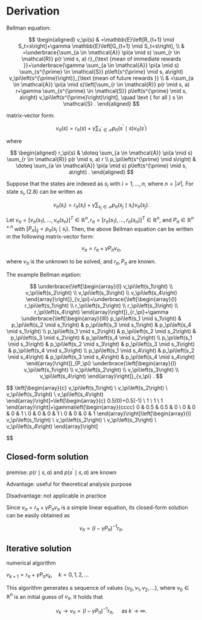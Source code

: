 ﻿# Derivation

Bellman equation:

$$
\begin{aligned}
v_\pi(s) & =\mathbb{E}\left[R_{t+1} \mid S_t=s\right]+\gamma \mathbb{E}\left[G_{t+1} \mid S_t=s\right], \\
& =\underbrace{\sum_{a \in \mathcal{A}} \pi(a \mid s) \sum_{r \in \mathcal{R}} p(r \mid s, a) r}_{\text {mean of immediate rewards }}+\underbrace{\gamma \sum_{a \in \mathcal{A}} \pi(a \mid s) \sum_{s^{\prime} \in \mathcal{S}} p\left(s^{\prime} \mid s, a\right) v_\pi\left(s^{\prime}\right)}_{\text {mean of future rewards }} \\
& =\sum_{a \in \mathcal{A}} \pi(a \mid s)\left[\sum_{r \in \mathcal{R}} p(r \mid s, a) r+\gamma \sum_{s^{\prime} \in \mathcal{S}} p\left(s^{\prime} \mid s, a\right) v_\pi\left(s^{\prime}\right)\right], \quad \text { for all } s \in \mathcal{S} .
\end{aligned}
$$

matrix-vector form:

$$
v_\pi(s)=r_\pi(s)+\gamma \sum_{s^{\prime} \in \mathcal{S}} p_\pi\left(s^{\prime} \mid s\right) v_\pi\left(s^{\prime}\right)
$$

where

$$
\begin{aligned}
r_\pi(s) & \doteq \sum_{a \in \mathcal{A}} \pi(a \mid s) \sum_{r \in \mathcal{R}} p(r \mid s, a) r \\
p_\pi\left(s^{\prime} \mid s\right) & \doteq \sum_{a \in \mathcal{A}} \pi(a \mid s) p\left(s^{\prime} \mid s, a\right) .
\end{aligned}
$$

Suppose that the states are indexed as $s_i$ with $i=1, \ldots, n$, where $n=|\mathcal{S}|$. For state $s_i,(2.8)$ can be written as

$$
v_\pi\left(s_i\right)=r_\pi\left(s_i\right)+\gamma \sum_{s_j \in \mathcal{S}} p_\pi\left(s_j \mid s_i\right) v_\pi\left(s_j\right) .
$$

Let $v_\pi=\left[v_\pi\left(s_1\right), \ldots, v_\pi\left(s_n\right)\right]^T \in \mathbb{R}^n, r_\pi=\left[r_\pi\left(s_1\right), \ldots, r_\pi\left(s_n\right)\right]^T \in \mathbb{R}^n$, and $P_\pi \in \mathbb{R}^{n \times n}$ with $\left[P_\pi\right]_{i j}=p_\pi\left(s_j \mid s_i\right)$. Then, the above Bellman equation can be written in the following matrix-vector form:

$$
v_\pi=r_\pi+\gamma P_\pi v_\pi,
$$

where $v_\pi$ is the unknown to be solved, and $r_\pi, P_\pi$ are known.

The example Bellman eqation:

$$
\underbrace{\left[\begin{array}{l}
v_\pi\left(s_1\right) \\
v_\pi\left(s_2\right) \\
v_\pi\left(s_3\right) \\
v_\pi\left(s_4\right)
\end{array}\right]}_{v_\pi}=\underbrace{\left[\begin{array}{l}
r_\pi\left(s_1\right) \\
r_\pi\left(s_2\right) \\
r_\pi\left(s_3\right) \\
r_\pi\left(s_4\right)
\end{array}\right]}_{r_\pi}+\gamma \underbrace{\left[\begin{array}{llll}
p_\pi\left(s_1 \mid s_1\right) & p_\pi\left(s_2 \mid s_1\right) & p_\pi\left(s_3 \mid s_1\right) & p_\pi\left(s_4 \mid s_1\right) \\
p_\pi\left(s_1 \mid s_2\right) & p_\pi\left(s_2 \mid s_2\right) & p_\pi\left(s_3 \mid s_2\right) & p_\pi\left(s_4 \mid s_2\right) \\
p_\pi\left(s_1 \mid s_3\right) & p_\pi\left(s_2 \mid s_3\right) & p_\pi\left(s_3 \mid s_3\right) & p_\pi\left(s_4 \mid s_3\right) \\
p_\pi\left(s_1 \mid s_4\right) & p_\pi\left(s_2 \mid s_4\right) & p_\pi\left(s_3 \mid s_4\right) & p_\pi\left(s_4 \mid s_4\right)
\end{array}\right]}_{P_\pi} \underbrace{\left[\begin{array}{l}
v_\pi\left(s_1\right) \\
v_\pi\left(s_2\right) \\
v_\pi\left(s_3\right) \\
v_\pi\left(s_4\right)
\end{array}\right]}_{v_\pi} .
$$



$$
\left[\begin{array}{c}
v_\pi\left(s_1\right) \\
v_\pi\left(s_2\right) \\
v_\pi\left(s_3\right) \\
v_\pi\left(s_4\right)
\end{array}\right]=\left[\begin{array}{c}
0.5(0)+0.5(-1) \\
1 \\
1 \\
1
\end{array}\right]+\gamma\left[\begin{array}{cccc}
0 & 0.5 & 0.5 & 0 \\
0 & 0 & 0 & 1 \\
0 & 0 & 0 & 1 \\
0 & 0 & 0 & 1
\end{array}\right]\left[\begin{array}{l}
v_\pi\left(s_1\right) \\
v_\pi\left(s_2\right) \\
v_\pi\left(s_3\right) \\
v_\pi\left(s_4\right)
\end{array}\right]



$$


## Closed-form solution

premise: $p(r \mid s, a)$ and $p\left(s^{\prime} \mid s, a\right)$ are known

Advantage: useful for theoretical analysis purpose

Disadvantage: not applicable in practice 

Since $v_\pi=r_\pi+\gamma P_\pi v_\pi$ is a simple linear equation, its closed-form solution can be easily obtained as

$$
v_\pi=\left(I-\gamma P_\pi\right)^{-1} r_\pi .
$$



## Iterative solution

numerical algorithm

$v_{k+1}=r_\pi+\gamma P_\pi v_k, \quad k=0,1,2, \ldots$


This algorithm generates a sequence of values $\left\{v_0, v_1, v_2, \ldots\right\}$, where $v_0 \in \mathbb{R}^n$ is an initial guess of $v_\pi$. It holds that

$$
v_k \rightarrow v_\pi=\left(I-\gamma P_\pi\right)^{-1} r_\pi, \quad \text { as } k \rightarrow \infty .
$$
